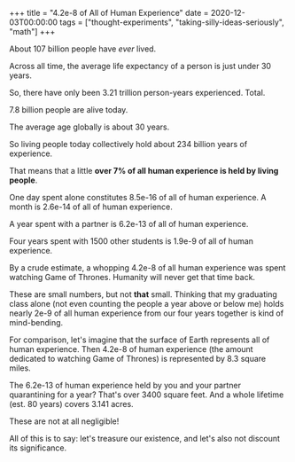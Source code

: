 +++
title = "4.2e-8 of All of Human Experience"
date = 2020-12-03T00:00:00
tags = ["thought-experiments", "taking-silly-ideas-seriously", "math"]
+++

About 107 billion people have _ever_ lived.

Across all time, the average life expectancy of a person is just under 30 years.

So, there have only been 3.21 trillion person-years experienced. Total.

7.8 billion people are alive today.

The average age globally is about 30 years.

So living people today collectively hold about 234 billion years of experience.

That means that a little **over 7% of all human experience is held by living people**.

One day spent alone constitutes 8.5e-16 of all of human experience. A month is 2.6e-14 of all of human experience.

A year spent with a partner is 6.2e-13 of all of human experience.

Four years spent with 1500 other students is 1.9e-9 of all of human experience.

By a crude estimate, a whopping 4.2e-8 of all human experience was spent watching Game of Thrones. Humanity will never get that time back.

These are small numbers, but not __that__ small. Thinking that my graduating class alone (not even counting the people a year above or below me) holds nearly 2e-9 of all human experience from our four years together is kind of mind-bending.

For comparison, let's imagine that the surface of Earth represents all of human experience. Then 4.2e-8 of human experience (the amount dedicated to watching Game of Thrones) is represented by 8.3 square miles.

The 6.2e-13 of human experience held by you and your partner quarantining for a year? That's over 3400 square feet. And a whole lifetime (est. 80 years) covers 3.141 acres.

These are not at all negligible!

All of this is to say: let's treasure our existence, and let's also not discount its significance.
